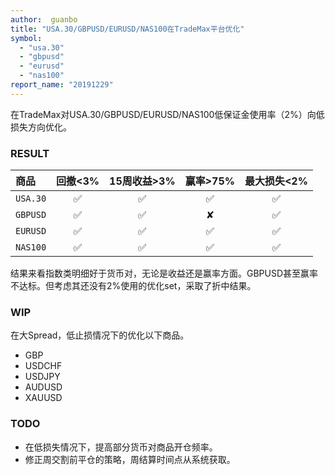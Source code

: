 ```yaml
---
author:  guanbo
title: "USA.30/GBPUSD/EURUSD/NAS100在TradeMax平台优化"
symbol: 
  - "usa.30"
  - "gbpusd"
  - "eurusd"
  - "nas100"
report_name: "20191229"
---
```

在TradeMax对USA.30/GBPUSD/EURUSD/NAS100低保证金使用率（2%）向低损失方向优化。

### RESULT  

| 商品 | 回撤<3% | 15周收益>3% | 赢率>75% | 最大损失<2%|    
|:-|:-:|:-:|:-:|:-:|
| `USA.30` | &#9989;  | &#9989;  | &#9989;  | &#9989;  |     
| `GBPUSD` | &#9989;  | &#9989;  | &#10008; | &#9989;  |     
| `EURUSD` | &#9989;  | &#9989;  | &#9989;  | &#9989;  |     
| `NAS100` | &#9989;  | &#9989;  | &#9989;  | &#9989;  |     

结果来看指数类明细好于货币对，无论是收益还是赢率方面。GBPUSD甚至赢率不达标。但考虑其还没有2%使用的优化set，采取了折中结果。

### WIP
在大Spread，低止损情况下的优化以下商品。
- GBP
- USDCHF
- USDJPY
- AUDUSD
- XAUUSD

### TODO
- 在低损失情况下，提高部分货币对商品开仓频率。
- 修正周交割前平仓的策略，周结算时间点从系统获取。
